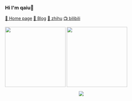 ### Hi I'm qaiu👋
[💒 Home page](https://qaiu.top?_blank)  [💌 Blog](https://blog.qaiu.top)  [🚀 zhihu](https://www.zhihu.com/people/QAIU)  [📺 bilibili](https://space.bilibili.com/16908280) 


<picture>
  <source
    srcset="https://github-readme-stats.vercel.app/api?username=qaiu&show_icons=true&rank_icon=percentile&theme=dark"
    media="(prefers-color-scheme: dark)"
  />
  <source
    srcset="https://github-readme-stats.vercel.app/api?username=qaiu&show_icons=true&rank_icon=percentile"
    media="(prefers-color-scheme: light), (prefers-color-scheme: no-preference)"
  />
  <img height=200 align="center" src="https://github-readme-stats.vercel.app/api?username=qaiu&show_icons=true&theme=dracula"/>
</picture>

<picture>
  <source
    srcset="https://github-readme-stats.vercel.app/api/top-langs?username=qaiu&layout=compact&langs_count=8&theme=dark"
    media="(prefers-color-scheme: dark)"
  />
  <source
    srcset="https://github-readme-stats.vercel.app/api/top-langs?username=qaiu&layout=compact&langs_count=8"
    media="(prefers-color-scheme: light), (prefers-color-scheme: no-preference)"
  />
  <img height=200 align="center" src="https://github-readme-stats.vercel.app/api/top-langs/?username=qaiu&layout=compact&hide_border=true&langs_count=10&theme=dracula" />
</picture>



<p align="center">
	<img src="https://profile-counter.glitch.me/qaiu/count.svg" />
</p>

<!--
**qaiu/qaiu** is a ✨ _special_ ✨ repository because its `README.md` (this file) appears on your GitHub profile.

Here are some ideas to get you started:

- 🔭 I’m currently working on ...
- 🌱 I’m currently learning ...
- 👯 I’m looking to collaborate on ...
- 🤔 I’m looking for help with ...
- 💬 Ask me about ...
- 📫 How to reach me: ...
- 😄 Pronouns: ...
- ⚡ Fun fact: ...
-->
